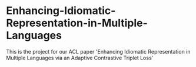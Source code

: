 # Enhancing-Idiomatic-Representation-in-Multiple-Languages
This is the project for our ACL paper 'Enhancing Idiomatic Representation in Multiple Languages via an Adaptive Contrastive Triplet Loss'

